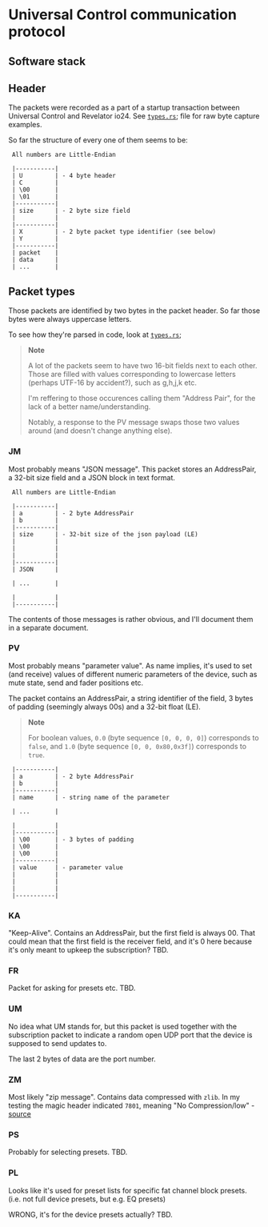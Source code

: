 # Universal Control communication protocol

## Software stack

## Header

The packets were recorded as a part of a startup transaction
between Universal Control and Revelator io24. See [`types.rs`](./header.rs);
file for raw byte capture examples.

So far the structure of every one of them seems to be:

```
 All numbers are Little-Endian

 |-----------|
 | U         | - 4 byte header
 | C         |
 | \00       |
 | \01       |
 |-----------|
 | size      | - 2 byte size field
 |           |
 |-----------|
 | X         | - 2 byte packet type identifier (see below)
 | Y         |
 |-----------|
 | packet    |
 | data      |
 | ...       |
```

## Packet types

Those packets are identified by two bytes in the packet header. So far
those bytes were always uppercase letters.

To see how they're parsed in code, look at [`types.rs`](../src/types.rs);

> **Note**
>
> A lot of the packets seem to have two 16-bit fields next to each other.
> Those are filled with values corresponding to lowercase letters
> (perhaps UTF-16 by accident?), such as g,h,j,k etc.
>
> I'm reffering to those occurences calling them "Address Pair",
> for the lack of a better name/understanding.
>
> Notably, a response to the PV message swaps those two values around
> (and doesn't change anything else).

### JM

Most probably means "JSON message". This packet stores an AddressPair,
a 32-bit size field and a JSON block in text format.

```
 All numbers are Little-Endian

 |-----------|
 | a         | - 2 byte AddressPair
 | b         |
 |-----------|
 | size      | - 32-bit size of the json payload (LE)
 |           |
 |           |
 |           |
 |-----------|
 | JSON      |

 | ...       |

 |           |
 |-----------|
```

The contents of those messages is rather obvious, and I'll document them in a separate document.

### PV

Most probably means "parameter value". As name implies, it's used to set
(and receive) values of different numeric parameters of the device, such
as mute state, send and fader positions etc.

The packet contains an AddressPair, a string identifier of the field, 3 bytes of padding
(seemingly always 00s) and a 32-bit float (LE).

> **Note**
>
> For boolean values, `0.0` (byte sequence `[0, 0, 0, 0]`) corresponds to `false`,
> and `1.0` (byte sequence `[0, 0, 0x80,0x3f]`) corresponds to `true`.

```
 |-----------|
 | a         | - 2 byte AddressPair
 | b         |
 |-----------|
 | name      | - string name of the parameter

 | ...       |

 |           |
 |-----------|
 | \00       | - 3 bytes of padding
 | \00       |
 | \00       |
 |-----------|
 | value     | - parameter value
 |           |
 |           |
 |           |
 |-----------|
```

### KA

"Keep-Alive". Contains an AddressPair, but the first field
is always 00. That could mean that the first field is the receiver field,
and it's 0 here because it's only meant to upkeep the subscription?
TBD.

### FR

Packet for asking for presets etc.
TBD.

### UM

No idea what UM stands for, but this packet is used together with the subscription packet
to indicate a random open UDP port that the device is supposed to send updates to.

The last 2 bytes of data are the port number.

### ZM

Most likely "zip message". Contains data compressed with `zlib`. In my testing
the magic header indicated `7801`, meaning "No Compression/low" - [source](https://stackoverflow.com/questions/9050260/what-does-a-zlib-header-look-like.)


### PS

Probably for selecting presets.
TBD.

### PL

Looks like it's used for preset lists for specific fat channel block presets.
(i.e. not full device presets, but e.g. EQ presets)

WRONG, it's for the device presets actually?
TBD.
